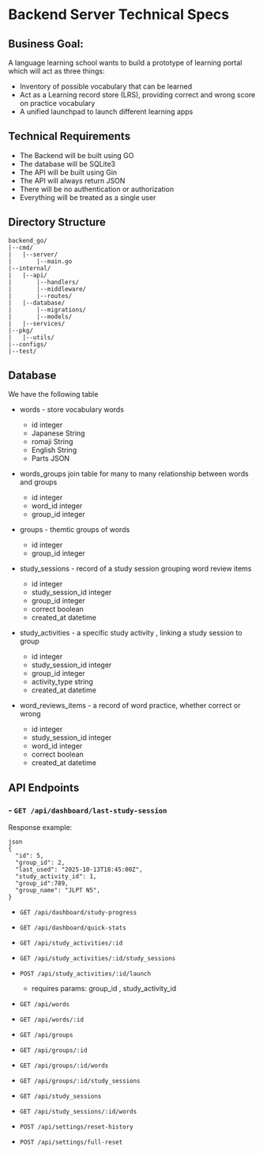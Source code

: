 # Backend Server Technical Specs

## Business Goal: 
A language learning school wants to build a prototype of learning portal which will act as three things:
- Inventory of possible vocabulary that can be learned
- Act as a  Learning record store (LRS), providing correct and wrong score on practice vocabulary
- A unified launchpad to launch different learning apps

## Technical Requirements

- The Backend will be built using GO
- The database will be SQLite3
- The API will be built using Gin
- The API will always return JSON
- There will be no authentication or authorization
- Everything will be treated as a single user

## Directory Structure

```Text
backend_go/
|--cmd/
|   |--server/
|       |--main.go
|--internal/
|   |--api/
|       |--handlers/
|       |--middleware/
|       |--routes/
|   |--database/
|       |--migrations/
|       |--models/
|   |--services/
|--pkg/
|   |--utils/
|--configs/
|--test/
```





## Database

We have the following table
- words - store vocabulary words
  - id integer
  - Japanese String
  - romaji String
  - English String
  - Parts JSON


- words_groups join table for many to many relationship between words and groups
  - id integer
  - word_id integer
  - group_id integer
  

- groups - themtic groups of words
  - id integer
  - group_id integer


- study_sessions - record of a study session grouping word review items
  - id integer
  - study_session_id integer
  - group_id integer
  - correct boolean
  - created_at datetime


- study_activities - a specific study activity , linking a study session to group
  - id integer
  - study_session_id integer
  - group_id integer
  - activity_type string
  - created_at datetime


- word_reviews_items - a record of word practice, whether correct or wrong
  - id integer
  - study_session_id integer
  - word_id integer
  - correct boolean
  - created_at datetime


## API Endpoints

### - `GET /api/dashboard/last-study-session`
Response example:
``` 
json
{
  "id": 5,
  "group_id": 2,
  "last_used": "2025-10-13T18:45:00Z",
  "study_activity_id": 1,
  "group_id":789,
  "group_name": "JLPT N5",
} 
```

- `GET /api/dashboard/study-progress`
- `GET /api/dashboard/quick-stats`

- `GET /api/study_activities/:id`
- `GET /api/study_activities/:id/study_sessions`

- `POST /api/study_activities/:id/launch`
  - requires params: group_id , study_activity_id

- `GET /api/words`
- `GET /api/words/:id`


- `GET /api/groups`
- `GET /api/groups/:id`
- `GET /api/groups/:id/words`
- `GET /api/groups/:id/study_sessions`

- `GET /api/study_sessions`
- `GET /api/study_sessions/:id/words`

- `POST /api/settings/reset-history`
- `POST /api/settings/full-reset`




















